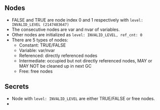 ## Nodes
- FALSE and TRUE are node index 0 and 1 respectively with `level: INVALID_LEVEL (2147483647)`
- The consecutive nodes are var and nvar of variables.
- Other nodes are initialized as `level: INVALID_LEVEL, ref_cnt: 0`
- There are 5 types of nodes:
    - Constant: TRUE/FALSE
    - Variable: var/nvar
    - Referenced: directly referenced nodes
    - Intermediate: occupied but not directly referenced nodes, MAY or MAY NOT be cleaned up in next GC
    - Free: free nodes

## Secrets
- Node with `level: INVALID_LEVEL` are either TRUE/FALSE or free nodes.
- 